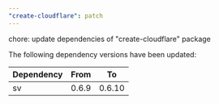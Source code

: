 ```yaml
---
"create-cloudflare": patch
---
```


chore: update dependencies of "create-cloudflare" package

The following dependency versions have been updated:

| Dependency | From  | To     |
| ---------- | ----- | ------ |
| sv         | 0.6.9 | 0.6.10 |
